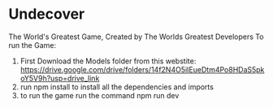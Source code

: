 # Undecover
The World's Greatest Game, Created by The Worlds Greatest Developers
To run the Game:
  1. First Download the Models folder from this webstite: https://drive.google.com/drive/folders/14f2N4O5iIEueDtm4Po8HDaS5pkoY5V9h?usp=drive_link
  2. run npm install to install all the dependencies and imports
  3. to run the game run the command npm run dev
